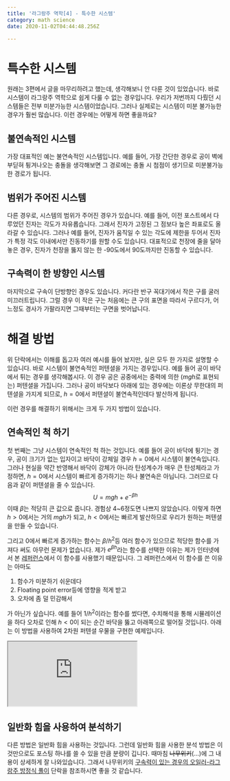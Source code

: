 ```yaml
---
title: '라그랑주 역학[4] - 특수한 시스템'
category: math science
date: 2020-11-02T04:44:48.256Z

---
```


# 특수한 시스템

원래는 3편에서 글을 마무리하려고 했는데, 생각해보니 안 다룬 것이 있었습니다. 바로 시스템이 라그랑주 역학으로 쉽게 다룰 수 없는 경우입니다. 우리가 저번까지 다뤘던 시스템들은 전부 미분가능한 시스템이었습니다. 그러나 실제로는 시스템이 미분 불가능한 경우가 훨씬 많습니다. 이런 경우에는 어떻게 하면 좋을까요?

## 불연속적인 시스템

가장 대표적인 예는 불연속적인 시스템입니다. 예를 들어, 가장 간단한 경우로 공이 벽에 부딛혀 튕겨나오는 충돌을 생각해보면 그 경로에는 충돌 시 첨점이 생기므로 미분불가능한 경로가 됩니다.

## 범위가 주어진 시스템

다른 경우로, 시스템의 범위가 주어진 경우가 있습니다. 예를 들어, 이전 포스트에서 다루었던 진자는 각도가 자유롭습니다. 그래서 진자가 고정된 그 점보다 높은 좌표로도 올라갈 수 있습니다. 그러나 예를 들어, 진자가 움직일 수 있는 각도에 제한을 두어서 진자가 특정 각도 이내에서만 진동하기를 원할 수도 있습니다. 대표적으로 천장에 줄을 달아 놓은 경우, 진자가 천장을 뚫지 않는 한 -90도에서 90도까지만 진동할 수 있습니다.

## 구속력이 한 방향인 시스템

마지막으로 구속이 단방향인 경우도 있습니다. 커다란 반구 꼭대기에서 작은 구를 굴러 미끄러트립니다. 그럴 경우 이 작은 구는 처음에는 큰 구의 표면을 따라서 구르다가, 어느정도 경사가 가팔라지면 그때부터는 구면을 벗어납니다.

# 해결 방법

위 단락에서는 이해를 돕고자 여러 예시를 들어 놨지만, 실은 모두 한 가지로 설명할 수 있습니다. 바로 시스템이 불연속적인 퍼텐셜을 가지는 경우입니다. 예를 들어 공이 바닥에서 튀는 경우를 생각해봅시다. 이 경우 공은 공중에서는 중력에 의한 ($mgh$로 표현되는) 퍼텐셜을 가집니다. 그러나 공이 바닥보다 아래에 있는 경우에는 이론상 무한대의 퍼텐셜을 가지게 되므로, $h=0$에서 퍼텐셜이 불연속적인데다 발산하게 됩니다.

이런 경우를 해결하기 위해서는 크게 두 가지 방법이 있습니다.

## 연속적인 척 하기

첫 번째는 그냥 시스템이 연속적인 척 하는 것입니다. 예를 들어 공이 바닥에 튕기는 경우, 공이 크기가 없는 입자이고 바닥이 강체일 경우 $h=0$에서 시스템이 불연속입니다. 그러나 현실을 약간 반영해서 바닥이 강체가 아니라 탄성계수가 매우 큰 탄성체라고 가정하면, $h=0$에서 시스템이 빠르게 증가하기는 하나 불연속은 아닙니다. 그러므로 다음과 같이 퍼텐셜을 줄 수 있습니다.
$$
U=mgh+e^{-\beta h}
$$
이때 $\beta$는 적당히 큰 값으로 줍니다. 경험상 4~6정도면 나쁘지 않았습니다. 이렇게 하면 $h>0$에서는 거의 $mgh$가 되고, $h<0$에서는 빠르게 발산하므로 우리가 원하는 퍼텐셜을 만들 수 있습니다.

그리고 0에서 빠르게 증가하는 함수는 $\beta/h^2$등 여러 함수가 있으므로 적당한 함수를 가져다 써도 아무런 문제가 없습니다. 제가 $e^{\beta h}$라는 함수를 선택한 이유는 제가 인터넷에서 본 [레퍼런스](https://www.slideserve.com/donar/nano-mechanics-and-materials-theory-multiscale-methods-and-applications-powerpoint-ppt-presentation)에서 이 함수를 사용했기 때문입니다. 그 레퍼런스에서 이 함수를 쓴 이유는 아마도

1. 함수가 미분하기 쉬운데다
2. Floating point error등에 영향을 적게 받고
3. 오차에 좀 덜 민감해서

가 아닌가 싶습니다. 예를 들어 $1/h^2$이라는 함수를 썼다면, 수치해석을 통해 시뮬레이션을 하다 오차로 인해 $h<0$이 되는 순간 바닥을 뚫고 아래쪽으로 떨어질 것입니다. 아래는 이 방법을 사용하여 2차원 퍼텐셜 우물을 구현한 예제입니다.

<iframe src="https://unknownpgr.github.io/lagrangian-mechanics/sim-bounce.html"></iframe>

## 일반화 힘을 사용하여 분석하기

다른 방법은 일반화 힘을 사용하는 것입니다. 그런데 일반화 힘을 사용한 분석 방법은 이것만으로도 포스팅 하나를 쓸 수 있을 만큼 분량이 깁니다. 때마침 ~~나무위키~~(...)에 그 내용이 상세하게 잘 나와있습니다. 그래서 나무위키의 [구속력이 있는 경우의 오일러-라그랑주 방정식 풀이](https://namu.wiki/w/%EB%9D%BC%EA%B7%B8%EB%9E%91%EC%A3%BC%20%EC%97%AD%ED%95%99#s-5.2) 단락을 참조하시면 좋을 것 같습니다.

